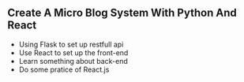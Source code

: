 ## Create A Micro Blog System With Python And React
- Using Flask to set up restfull api
- Use React to set up the front-end
- Learn something about back-end
- Do some pratice of React.js
